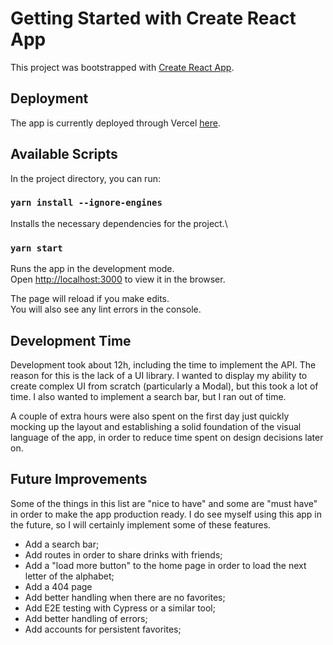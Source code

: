 # Getting Started with Create React App

This project was bootstrapped with [Create React App](https://github.com/facebook/create-react-app).

## Deployment

The app is currently deployed through Vercel [here](https://cocktails-three-rust.vercel.app/).

## Available Scripts

In the project directory, you can run:

### `yarn install --ignore-engines`

Installs the necessary dependencies for the project.\

### `yarn start`

Runs the app in the development mode.\
Open [http://localhost:3000](http://localhost:3000) to view it in the browser.

The page will reload if you make edits.\
You will also see any lint errors in the console.

## Development Time

Development took about 12h, including the time to implement the API. The reason for this is the lack of a UI library. I wanted to display my ability to create complex UI from scratch (particularly a Modal), but this took a lot of time. I also wanted to implement a search bar, but I ran out of time.

A couple of extra hours were also spent on the first day just quickly mocking up the layout and establishing a solid foundation of the visual language of the app, in order to reduce time spent on design decisions later on.

## Future Improvements

Some of the things in this list are "nice to have" and some are "must have" in order to make the app production ready. I do see myself using this app in the future, so I will certainly implement some of these features.

- Add a search bar;
- Add routes in order to share drinks with friends;
- Add a "load more button" to the home page in order to load the next letter of the alphabet;
- Add a 404 page
- Add better handling when there are no favorites;
- Add E2E testing with Cypress or a similar tool;
- Add better handling of errors;
- Add accounts for persistent favorites;
